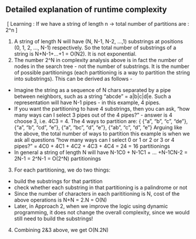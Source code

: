 ## Detailed explanation of runtime complexity
​
[ Learning : If we have a string of length n -> total number of partitions are : 2^n ]
​
1. A string of length N will have (N, N-1, N-2, ...,1) substrings at positions (0, 1, 2, ..., N-1) respectively. So the total number of substrings of a string is N+N-1+...+1 = O(N2). It is not exponential.
​
2. The number 2^N in complexity analysis above is in fact the number of nodes in the search tree - not the number of substrings. It is the number of possible partitionings (each partitioning is a way to partition the string into substrings).
This can be derived as follows -
- Imagine the string as a sequence of N chars separated by a pipe between neighbors, such as a string “abcde” = a|b|c|d|e.
Such a representation will have N-1 pipes - in this example, 4 pipes.
​
- If you want the partitioning to have 4 substrings, then you can ask, “how many ways can I select 3 pipes out of the 4 pipes?” - answer is 4 choose 3, i.e. 4C3 = 4. The 4 ways to partition are: { {“a”, “b”, “c”, “de”}, {“a”, “b”, “cd”, “e”}, {“a”, “bc”, “d”, “e”}, {“ab”, “c”, “d”, “e”}
Arguing like the above, the total number of ways to partition this example is when we ask all questions “how many ways can I select 0 or 1 or 2 or 3 or 4 pipes?” = 4C0 + 4C1 + 4C2 + 4C3 + 4C4 = 24 = 16 partitionings
​
- In general a string of length N will have N-1C0 + N-1C1 + ... +N-1CN-2 = 2N-1 = 2^N-1 = O(2^N) partitionings
​
3. For each partitioning, we do two things:
​
- build the substrings for that partition
- check whether each substring in that partitioning is a palindrome or not
- Since the number of characters in each parititioning is N, cost of the above operations is N+N = 2.N = O(N)
- Later, in Approach 2, when we improve the logic using dynamic programming, it does not change the overall complexity, since we would still need to build the substrings!
​
4. Combining 2&3 above, we get O(N.2N)
​
